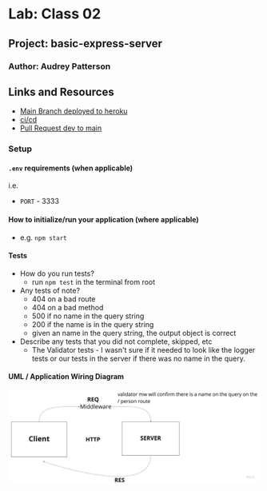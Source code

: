 # Lab: Class 02

## Project: basic-express-server

### Author: Audrey Patterson

## Links and Resources

- [Main Branch deployed to heroku](https://audrey-basic-express-server.herokuapp.com/)
- [ci/cd](http://xyz.com)
- [Pull Request dev to main](http://xyz.com)

### Setup

#### `.env` requirements (when applicable)

i.e.

- `PORT` - 3333

#### How to initialize/run your application (where applicable)

- e.g. `npm start`

#### Tests

- How do you run tests?
  - run `npm test` in the terminal from root
- Any tests of note?
  - 404 on a bad route
  - 404 on a bad method
  - 500 if no name in the query string
  - 200 if the name is in the query string
  - given an name in the query string, the output object is correct
- Describe any tests that you did not complete, skipped, etc
  - The Validator tests - I wasn't sure if it needed to look like the logger tests or our tests in the server if there was no name in the query.

#### UML / Application Wiring Diagram

![Lab 02 UML](assets/lab02uml.jpg)
